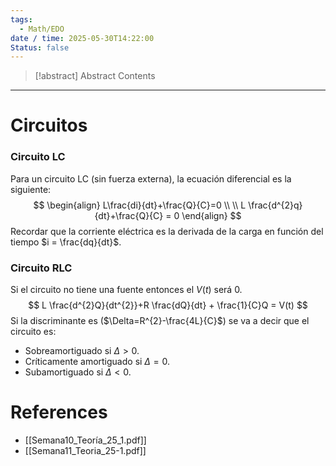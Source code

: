 ```yaml
---
tags:
  - Math/EDO
date / time: 2025-05-30T14:22:00
Status: false
---
```

> [!abstract] Abstract
> Contents

---
# Circuitos
### Circuito LC
Para un circuito LC (sin fuerza externa), la ecuación diferencial es la siguiente:
$$
\begin{align}
L\frac{di}{dt}+\frac{Q}{C}=0 \\ \\
L \frac{d^{2}q}{dt}+\frac{Q}{C} = 0
\end{align}
$$
Recordar que la corriente eléctrica es la derivada de la carga en función del tiempo $i = \frac{dq}{dt}$.
### Circuito RLC
Si el circuito no tiene una fuente entonces el $V(t)$ será 0.
$$
L \frac{d^{2}Q}{dt^{2}}+R \frac{dQ}{dt} + \frac{1}{C}Q = V(t)
$$
Si la discriminante es ($\Delta=R^{2}-\frac{4L}{C}$) se va a decir que el circuito es:
- Sobreamortiguado si $\Delta>0.$
- Críticamente amortiguado si $\Delta=0$.
- Subamortiguado si $\Delta<0$.
# References
- [[Semana10_Teoría_25_1.pdf]]
- [[Semana11_Teoria_25-1.pdf]]